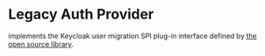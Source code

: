# Legacy Auth Provider

implements the Keycloak user migration SPI plug-in interface defined by [the open source library](https://codesoapbox.dev/keycloak-user-migration/).

